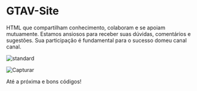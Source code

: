 # GTAV-Site
HTML que compartilham conhecimento, colaboram e se apoiam mutuamente. Estamos ansiosos para receber suas dúvidas, comentários e sugestões. Sua participação é fundamental para o sucesso domeu canal canal.

![standard](https://github.com/Danverssilva/GTAV-Site/assets/137371443/ff7ef77c-333b-49b5-87d2-e1c29ef7ccb4)

![Capturar](https://github.com/Danverssilva/GTAV-Site/assets/137371443/44087f3f-47cb-4af3-8cfa-180eea8bc5fa)

Até a próxima e bons códigos!
